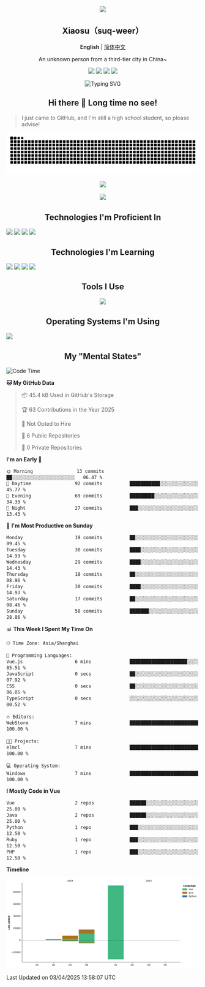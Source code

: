 <p align="center"><img src="https://avatars.githubusercontent.com/u/73773879?v=4" width="200px" /></p>
<h2 align=center>Xiaosu（suq-weer）</h2>

<p align=center><b>English</b> | <a href="https://github.com/suq-weer/suq-weer/blob/main/README_zh.md/">简体中文</a></p>

<p align=center>An unknown person from a third-tier city in China~</p>

<p align="center">
<a href="https://xiaosuoaa.top"><img src="https://img.shields.io/badge/Blog-Click_here-blue?style=for-the-badge" /></a>
<img src="https://img.shields.io/badge/Love-Minecraft-green?style=for-the-badge" />
<img src="https://img.shields.io/badge/Now_study-On_school-red?style=for-the-badge">
<img src="https://komarev.com/ghpvc/?username=suq-weer&color=4a92cb&style=for-the-badge">
</p>

<p align="center"><img src="https://readme-typing-svg.demolab.com?font=ZCOOL+KuaiLe&size=23&duration=3000&pause=1000&color=4A92CB&center=true&repeat=true&random=true&width=435&lines=Hi+bro!+Nice+to+meet+you!;%E5%BF%BD%E5%A6%82%E4%B8%80%E5%A4%9C%E6%98%A5%E9%A3%8E%E6%9D%A5%EF%BC%8C%E5%8D%83%E6%A0%91%E4%B8%87%E6%A0%91%E6%A2%A8%E8%8A%B1%E5%BC%80%E3%80%82;Hi%EF%BC%81%E5%88%AB%E6%9D%A5%E6%97%A0%E6%81%99%E5%95%8A%EF%BC%81;%E8%90%BD%E9%9C%9E%E4%B8%8E%E5%AD%A4%E9%B9%9C%E9%BD%90%E9%A3%9E%EF%BC%8C%E7%A7%8B%E6%B0%B4%E5%85%B1%E9%95%BF%E5%A4%A9%E4%B8%80%E8%89%B2%E3%80%82;%E5%90%9B%E4%B8%8D%E8%A7%81%EF%BC%8C%E9%BB%84%E6%B2%B3%E4%B9%8B%E6%B0%B4%E5%A4%A9%E4%B8%8A%E6%9D%A5%EF%BC%8C%E5%A5%94%E6%B5%81%E5%88%B0%E6%B5%B7%E4%B8%8D%E5%A4%8D%E5%9B%9E%E3%80%82;%E5%90%9B%E4%B8%8D%E8%A7%81%EF%BC%8C%E9%AB%98%E5%A0%82%E6%98%8E%E9%95%9C%E6%82%B2%E7%99%BD%E5%8F%91%EF%BC%8C%E6%9C%9D%E5%A6%82%E9%9D%92%E4%B8%9D%E6%9A%AE%E6%88%90%E9%9B%AA%E3%80%82;The+Cake+is+a+lie.;%E4%BD%A0%E5%A5%BD%EF%BC%81%E4%B8%96%E7%95%8C%EF%BC%81;Do+you+play+Minecraft%3F" alt="Typing SVG" /></p>

<h2 align=center>Hi there 👋 Long time no see!</h2>

> I just came to GitHub, and I'm still a high school student, so please advise!

<picture>
  <source media="(prefers-color-scheme: dark)" srcset="https://raw.githubusercontent.com/suq-weer/suq-weer/output/github-snake-dark.svg">
  <source media="(prefers-color-scheme: light)" srcset="https://raw.githubusercontent.com/suq-weer/suq-weer/output/github-snake.svg">
  <img alt="github contribution grid snake animation" src="https://raw.githubusercontent.com/suq-weer/suq-weer/output/github-snake.svg">
</picture>

<p align="center"><img src="https://github-readme-stats.vercel.app/api?username=suq-weer&show_icons=true&theme=catppuccin_mocha" /></p>

<p align="center"><img src="https://streak-stats.demolab.com/?user=suq-weer&theme=catppuccin-mocha" /></p>

<h2 align=center>Technologies I'm Proficient In</h2>

<img src="https://skillicons.dev/icons?theme=dark&perline=9&i=php,nginx,css,html,ts,nodejs,npm,mysql/" />
<img src="https://skillicons.dev/icons?theme=dark&perline=9&i=java,nginx,css,html,ts,nodejs,npm,vue,/" />
<img src="https://skillicons.dev/icons?theme=dark&perline=9&i=java,mysql,gradle/" />
<img src="https://skillicons.dev/icons?theme=dark&perline=9&i=anaconda,py,qt,/" />

<h2 align=center>Technologies I'm Learning</h2>

<img src="https://skillicons.dev/icons?theme=dark&perline=9&i=godot/" />
<img src="https://skillicons.dev/icons?theme=dark&perline=9&i=java,sqlite/" />
<img src="https://skillicons.dev/icons?theme=dark&perline=9&i=cloudflare,wordpress/" />
<img src="https://skillicons.dev/icons?theme=dark&perline=9&i=cpp/" />

<h2 align=center>Tools I Use</h2>

<p align="center"><img src="https://skillicons.dev/icons?theme=dark&perline=9&i=anaconda,cloudflare,git,gradle,idea,latex,linux,neovim,nginx,pycharm,vim,vscode,visualstudio,github,powershell,githubactions,/" /></p>

<h2 align=center>Operating Systems I'm Using</h2>
<img src="https://skillicons.dev/icons?theme=dark&perline=9&i=arch,windows/" />

<h2 align=center>My "Mental States"</h2>

<!--START_SECTION:waka-->
![Code Time](http://img.shields.io/badge/Code%20Time-207%20hrs%2014%20mins-blue)

**🐱 My GitHub Data** 

> 📦 45.4 kB Used in GitHub's Storage 
 > 
> 🏆 63 Contributions in the Year 2025
 > 
> 🚫 Not Opted to Hire
 > 
> 📜 6 Public Repositories 
 > 
> 🔑 0 Private Repositories 
 > 
**I'm an Early 🐤** 

```text
🌞 Morning                13 commits          ██░░░░░░░░░░░░░░░░░░░░░░░   06.47 % 
🌆 Daytime                92 commits          ███████████░░░░░░░░░░░░░░   45.77 % 
🌃 Evening                69 commits          █████████░░░░░░░░░░░░░░░░   34.33 % 
🌙 Night                  27 commits          ███░░░░░░░░░░░░░░░░░░░░░░   13.43 % 
```
📅 **I'm Most Productive on Sunday** 

```text
Monday                   19 commits          ██░░░░░░░░░░░░░░░░░░░░░░░   09.45 % 
Tuesday                  30 commits          ████░░░░░░░░░░░░░░░░░░░░░   14.93 % 
Wednesday                29 commits          ████░░░░░░░░░░░░░░░░░░░░░   14.43 % 
Thursday                 18 commits          ██░░░░░░░░░░░░░░░░░░░░░░░   08.96 % 
Friday                   30 commits          ████░░░░░░░░░░░░░░░░░░░░░   14.93 % 
Saturday                 17 commits          ██░░░░░░░░░░░░░░░░░░░░░░░   08.46 % 
Sunday                   58 commits          ███████░░░░░░░░░░░░░░░░░░   28.86 % 
```


📊 **This Week I Spent My Time On** 

```text
🕑︎ Time Zone: Asia/Shanghai

💬 Programming Languages: 
Vue.js                   6 mins              █████████████████████░░░░   85.51 % 
JavaScript               0 secs              ██░░░░░░░░░░░░░░░░░░░░░░░   07.92 % 
CSS                      0 secs              ██░░░░░░░░░░░░░░░░░░░░░░░   06.05 % 
TypeScript               0 secs              ░░░░░░░░░░░░░░░░░░░░░░░░░   00.52 % 

🔥 Editors: 
WebStorm                 7 mins              █████████████████████████   100.00 % 

🐱‍💻 Projects: 
elmcl                    7 mins              █████████████████████████   100.00 % 

💻 Operating System: 
Windows                  7 mins              █████████████████████████   100.00 % 
```

**I Mostly Code in Vue** 

```text
Vue                      2 repos             ██████░░░░░░░░░░░░░░░░░░░   25.00 % 
Java                     2 repos             ██████░░░░░░░░░░░░░░░░░░░   25.00 % 
Python                   1 repo              ███░░░░░░░░░░░░░░░░░░░░░░   12.50 % 
Ruby                     1 repo              ███░░░░░░░░░░░░░░░░░░░░░░   12.50 % 
PHP                      1 repo              ███░░░░░░░░░░░░░░░░░░░░░░   12.50 % 
```



**Timeline**

![Lines of Code chart](https://raw.githubusercontent.com/suq-weer/suq-weer/main/assets/bar_graph.png)


 Last Updated on 03/04/2025 13:58:07 UTC
<!--END_SECTION:waka-->
